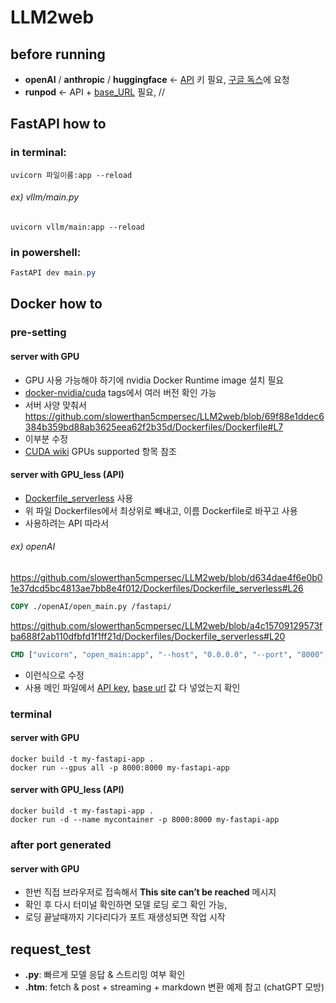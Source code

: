 # LLM2web

## before running
- **openAI** / **anthropic** / **huggingface** <- <ins>API</ins> 키 필요, [구글 독스](https://docs.google.com/document/d/1d9dwWi_1I1ka3cJxiVDRBJ3--9gN7M3svROZjlENnLw/edit?usp=drivesdk)에 요청
- **runpod** <- API + <ins>base_URL</ins> 필요, // 

## **FastAPI** how to

### in terminal:

```terminal
uvicorn 파일이름:app --reload
```
###### ex) vllm/main.py
```
uvicorn vllm/main:app --reload
```

### in powershell:

```powershell
FastAPI dev main.py
```


## Docker how to


### pre-setting


#### server with GPU
 * GPU 사용 가능해야 하기에 nvidia Docker Runtime image 설치 필요
 * [docker-nvidia/cuda](https://hub.docker.com/r/nvidia/cuda) tags에서 여러 버전 확인 가능
 * 서버 사양 맞춰서 
https://github.com/slowerthan5cmpersec/LLM2web/blob/69f88e1ddec6384b359bd88ab3625eea62f2b35d/Dockerfiles/Dockerfile#L7
* 이부분 수정
* [CUDA wiki](https://en.m.wikipedia.org/wiki/CUDA) GPUs supported 항목 참조






#### server with GPU_less (API)
* [Dockerfile_serverless](https://github.com/slowerthan5cmpersec/LLM2web/blob/main/Dockerfiles/Dockerfile_serverless) 사용
* 위 파일 Dockerfiles에서 최상위로 빼내고, 이름 Dockerfile로 바꾸고 사용
* 사용하려는 API 따라서
###### ex) openAI
https://github.com/slowerthan5cmpersec/LLM2web/blob/d634dae4f6e0b01e37dcd5bc4813ae7bb8e4f012/Dockerfiles/Dockerfile_serverless#L26
```Dockerfile
COPY ./openAI/open_main.py /fastapi/
```
https://github.com/slowerthan5cmpersec/LLM2web/blob/a4c15709129573fba688f2ab110dfbfd1f1ff21d/Dockerfiles/Dockerfile_serverless#L20
```Dockerfile
CMD ["uvicorn", "open_main:app", "--host", "0.0.0.0", "--port", "8000", "--reload"]
```
* 이런식으로 수정
* 사용 메인 파일에서 <ins>API key</ins>, <ins>base url</ins> 값 다 넣었는지 확인









### terminal
#### server with GPU
```terminal
docker build -t my-fastapi-app .
docker run --gpus all -p 8000:8000 my-fastapi-app
```
#### server with GPU_less (API)
```terminal
docker build -t my-fastapi-app .
docker run -d --name mycontainer -p 8000:8000 my-fastapi-app
```

### after port generated
#### server with GPU
* 한번 직접 브라우저로 접속해서 **This site can’t be reached** 메시지
* 확인 후 다시 터미널 확인하면 모델 로딩 로그 확인 가능,
* 로딩 끝날때까지 기다리다가 포트 재생성되면 작업 시작

## request_test
* **.py**: 빠르게 모델 응답 & 스트리밍 여부 확인
* **.htm**: fetch & post + streaming + markdown 변환 예제 참고 (chatGPT 모방)
